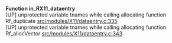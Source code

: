   
__Function in_RX11_dataentry__  
  [UP] unprotected variable tnames while calling allocating function Rf_duplicate [src/modules/X11/dataentry.c:335](https://github.com/wch/r-source/blob/c68bc2f3265d1aff88a30927d04202828bfab72e/src/modules/X11/dataentry.c/#L335)  
  [UP] unprotected variable tnames while calling allocating function Rf_allocVector [src/modules/X11/dataentry.c:343](https://github.com/wch/r-source/blob/c68bc2f3265d1aff88a30927d04202828bfab72e/src/modules/X11/dataentry.c/#L343)  
